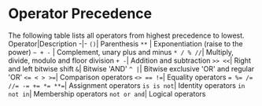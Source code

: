# Operator Precedence

The following table lists all operators from highest precedence to lowest.
Operator|Description
-|-
`()`| Parenthesis
`**` |	Exponentiation (raise to the power)
`~ + -` | 	Complement, unary plus and minus 
`* / % //`| 	Multiply, divide, modulo and floor division
`+ -`| 	Addition and subtraction
`>> <<`| 	Right and left bitwise shift
`&`| 	Bitwise 'AND'
`^ |`| 	Bitwise exclusive 'OR' and regular 'OR'
`<= < > >=`| 	Comparison operators
`<> == !=`| 	Equality operators
`= %= /= //= -= += *= **=`| 	Assignment operators
`is is not`| 	Identity operators
`in not in`| 	Membership operators
`not or and`| 	Logical operators